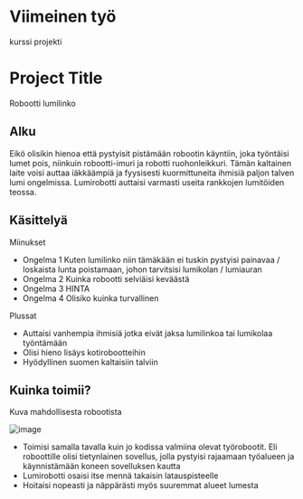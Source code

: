 # Viimeinen työ
kurssi projekti
<!-- This is the markdown template for the final project of the Building AI course, 
created by Reaktor Innovations and University of Helsinki. 
Copy the template, paste it to your GitHub README and edit! -->

# Project Title

Robootti lumilinko

## Alku

 Eikö olisikin hienoa että pystyisit pistämään robootin käyntiin, joka työntäisi lumet pois, niinkuin robootti-imuri ja robotti ruohonleikkuri. Tämän kaltainen laite voisi auttaa iäkkäämpiä ja fyysisesti kuormittuneita ihmisiä paljon talven lumi ongelmissa. Lumirobotti auttaisi varmasti useita rankkojen lumitöiden teossa.



## Käsittelyä
Miinukset
* Ongelma 1 Kuten lumilinko niin tämäkään ei tuskin pystyisi painavaa / loskaista lunta poistamaan, johon tarvitsisi lumikolan / lumiauran
* Ongelma 2 Kuinka robootti selviäisi keväästä
* Ongelma 3 HINTA
* Ongelma 4 Olisiko kuinka turvallinen

Plussat
* Auttaisi vanhempia ihmisiä jotka eivät jaksa lumilinkoa tai lumikolaa työntämään 
* Olisi hieno lisäys kotirobootteihin
* Hyödyllinen suomen kaltaisiin talviin



## Kuinka toimii?

Kuva mahdollisesta robootista


![image](https://user-images.githubusercontent.com/119678278/206471429-3a456cca-995b-4789-9d09-f2c3bc47f079.png)

* Toimisi samalla tavalla kuin jo kodissa valmiina olevat työrobootit. Eli roboottille olisi tietynlainen sovellus, jolla pystyisi rajaamaan työalueen ja käynnistämään koneen sovelluksen kautta
* Lumirobotti osaisi itse mennä takaisin latauspisteelle
* Hoitaisi nopeasti ja näppärästi myös suuremmat alueet lumesta



